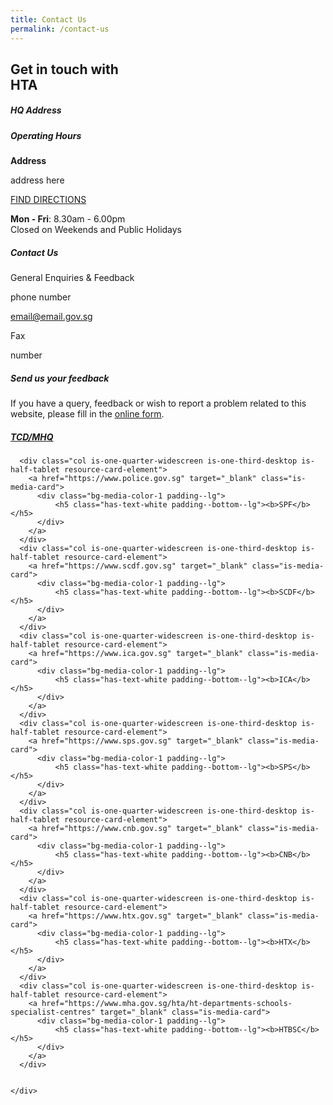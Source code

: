 ```yaml
---
title: Contact Us
permalink: /contact-us
---
```

<style>
.contactresource{
	width:100%;
}
</style>
<section class="bp-section">
    <div class="bp-container">
        <div class="row">
            <div class="col is-8">
                <h1 class="display has-text-weight-semibold">Get in touch with<br><span class="has-text-secondary">HTA</span></h1>
            </div>
        </div>
    </div>
</section>

<section class="bp-section is-small padding--bottom--lg">
    <div class="bp-container">
        <div class="row">
            <div class="col is-8">
				<div class="row is-multiline margin--bottom">
					<div class="col is-6 padding--bottom--none">
						<p></p>
						<h5 class="has-text-secondary"><b>HQ Address</b></h5>
                     </div>
                     <div class="col is-6 padding--bottom--none">
						<p></p>
						<h5 class="has-text-secondary"><b>Operating Hours</b></h5>
					 </div>
					 <div class="col is-6">
                        <div>
                            <p class="margin--top--none margin--bottom--none"><b>Address</b></p>
                            <p class="content margin--top--none">address here</p>
                            <a href="" target="_blank" class="bp-sec-button has-text-secondary">
								<div>
									<span>FIND DIRECTIONS</span>
									<i class="sgds-icon sgds-icon-arrow-right" aria-hidden="true"></i>
								</div>
                            </a>
                        </div>
                    </div>
                    <div class="col is-6">
						<div>
							<p class="margin--top--none">
								<b>Mon - Fri</b>:&nbsp;8.30am - 6.00pm<br>
								Closed on Weekends and Public Holidays
							</p>
						</div>
					</div>
				</div>
				<div class="row is-multiline margin--bottom--xl">
					<div class="col is-12 padding--bottom--none">
						<h5 class="has-text-secondary"><b>Contact Us</b></h5>
					</div>
					<div class="col is-6">
						<div>
							<p class="has-text-weight-semibold margin--top--none margin--bottom--none">General Enquiries &amp; Feedback</p>
							<p class="margin--top--none margin--bottom--none">phone number</p>
							<p class="margin--top--none margin--bottom--none">
								<a href="mailto:email@email.gov.sg ">
									<u>email@email.gov.sg </u>
								</a>
							</p>
						</div>
					</div>
					<div class="col is-6">
						<div>
							<p class="has-text-weight-semibold margin--top--none margin--bottom--none">Fax</p><p class="margin--top--none margin--bottom--none">number</p>
						</div>
					</div>
				</div>
				<div class="row is-multiline margin--bottom--lg">
                    <div class="col is-12 padding--bottom--none">
                        <h5 class="has-text-secondary has-text-weight-semibold">Send us your feedback</h5>
                    </div>
                    <div class="col is-8">
                        <p>
                            If you have a query, feedback or wish to report a problem related to this website,
                            please fill in the <a href="https://www.form.gov.sg/#!/forms/stb/5b963c488b1385000fd04b78" target="_blank"><u>online form</u></a>.
                        </p>
                    </div>
                </div>
			</div>
        </div>
    </div>
</section>

<section class="bp-section is-small">
  <div class="bp-container padding--top padding--bottom--xl contactresource">
    <div class="row is-multiline">
      <div class="col is-one-quarter-widescreen is-one-third-desktop is-half-tablet resource-card-element">
        <a href="https://www.mha.gov.sg" target="_blank" class="is-media-card">
          <div class="bg-media-color-1 padding--lg">
              <h5 class="has-text-white padding--bottom--lg"><b>TCD/MHQ</b></h5>
          </div>
        </a>
      </div>
	    
	    
      <div class="col is-one-quarter-widescreen is-one-third-desktop is-half-tablet resource-card-element">
        <a href="https://www.police.gov.sg" target="_blank" class="is-media-card">
          <div class="bg-media-color-1 padding--lg">
              <h5 class="has-text-white padding--bottom--lg"><b>SPF</b></h5>
          </div>
        </a>
      </div>
      <div class="col is-one-quarter-widescreen is-one-third-desktop is-half-tablet resource-card-element">
        <a href="https://www.scdf.gov.sg" target="_blank" class="is-media-card">
          <div class="bg-media-color-1 padding--lg">
              <h5 class="has-text-white padding--bottom--lg"><b>SCDF</b></h5>
          </div>
        </a>
      </div>
      <div class="col is-one-quarter-widescreen is-one-third-desktop is-half-tablet resource-card-element">
        <a href="https://www.ica.gov.sg" target="_blank" class="is-media-card">
          <div class="bg-media-color-1 padding--lg">
              <h5 class="has-text-white padding--bottom--lg"><b>ICA</b></h5>
          </div>
        </a>
      </div>
      <div class="col is-one-quarter-widescreen is-one-third-desktop is-half-tablet resource-card-element">
        <a href="https://www.sps.gov.sg" target="_blank" class="is-media-card">
          <div class="bg-media-color-1 padding--lg">
              <h5 class="has-text-white padding--bottom--lg"><b>SPS</b></h5>
          </div>
        </a>
      </div>
      <div class="col is-one-quarter-widescreen is-one-third-desktop is-half-tablet resource-card-element">
        <a href="https://www.cnb.gov.sg" target="_blank" class="is-media-card">
          <div class="bg-media-color-1 padding--lg">
              <h5 class="has-text-white padding--bottom--lg"><b>CNB</b></h5>
          </div>
        </a>
      </div>
      <div class="col is-one-quarter-widescreen is-one-third-desktop is-half-tablet resource-card-element">
        <a href="https://www.htx.gov.sg" target="_blank" class="is-media-card">
          <div class="bg-media-color-1 padding--lg">
              <h5 class="has-text-white padding--bottom--lg"><b>HTX</b></h5>
          </div>
        </a>
      </div>
      <div class="col is-one-quarter-widescreen is-one-third-desktop is-half-tablet resource-card-element">
        <a href="https://www.mha.gov.sg/hta/ht-departments-schools-specialist-centres" target="_blank" class="is-media-card">
          <div class="bg-media-color-1 padding--lg">
              <h5 class="has-text-white padding--bottom--lg"><b>HTBSC</b></h5>
          </div>
        </a>
      </div>


    </div>
  </div>
</section>

